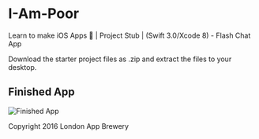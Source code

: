 # I-Am-Poor
Learn to make iOS Apps 📱 | Project Stub | (Swift 3.0/Xcode 8) - Flash Chat App

Download the starter project files as .zip and extract the files to your desktop. 

## Finished App
![Finished App](https://github.com/buchnersantos/Assets/blob/master/Image%202017-07-17%20at%2011.03.27%20PM.png)



Copyright 2016 London App Brewery
